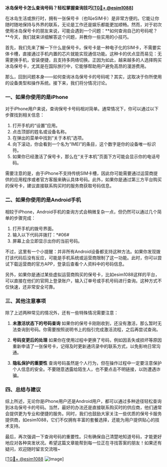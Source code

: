 **冰岛保号卡怎么查询号码？轻松掌握查询技巧[[TG💪+ @esim1088](https://t.me/s/esim1088)]**

在冰岛生活或旅行时，拥有一张保号卡（也叫eSIM卡）是非常方便的。它能让你随时随地保持与外界的联系，无论是工作还是娱乐都能更加顺畅。然而，对于初次使用冰岛保号卡的朋友来说，可能会遇到一个问题：**如何查询自己的号码呢？**今天，我们就来详细解答这个问题，并教你一些实用的小技巧。

首先，我们先来了解一下什么是保号卡。保号卡是一种电子化的SIM卡，不需要实体卡槽，直接通过手机内置的芯片就能实现通信功能。这种卡的优点显而易见：无需更换手机，安装便捷，且支持多网络切换。正因为如此，越来越多的人选择购买冰岛保号卡，尤其是在国际旅行中，它能够帮助用户避免高昂的漫游费用。

那么，回到问题本身——如何查询冰岛保号卡的号码呢？其实，这取决于你所使用的设备类型和操作系统。接下来，我们将分情况讨论。

### **一、如果你使用的是iPhone**

对于iPhone用户来说，查询保号卡号码相对简单。通常情况下，你可以通过以下步骤找到相关信息：

1. 打开手机的“设置”应用。
2. 点击顶部的姓名或设备名称。
3. 在弹出的菜单中找到“关于本机”选项。
4. 向下滚动，你会看到一个名为“IMEI”的条目，这个数字是你的设备唯一标识符。
5. 如果你已经激活了保号卡，那么在“关于本机”页面下方可能会显示你的电话号码。

需要注意的是，由于iPhone不支持传统SIM卡槽，因此你可能需要通过运营商提供的应用程序或者官方客服来确认具体号码。此外，如果你是通过第三方平台购买的保号卡，建议直接联系购买时的服务商获取号码信息。

### **二、如果你使用的是Android手机**

相较于iPhone，Android手机的查询方式会稍微复杂一点，但仍然可以通过几个简单的步骤完成：

1. 打开手机的拨号界面。
2. 输入以下代码并拨打：*#06#
3. 屏幕上会立即显示出你的当前号码。
   
不过，这里有一个小提醒：并非所有Android设备都支持这种方法。如果你发现拨打该代码后没有反应，可能是手机系统或运营商限制了这一功能。此时，你可以尝试下载运营商的官方APP，登录后查看个人资料中的号码信息。

另外，如果你是通过某些虚拟运营商购买的保号卡，比如esim1088这样的平台，可以直接在他们的官网上登录账户，输入订单号或手机号码进行查询。这种方式不仅快速，还非常安全可靠。

### **三、其他注意事项**

除了上述两种常见的情况外，还有一些特殊情况需要注意：

1. **未激活状态下的号码查询**
   如果你的保号卡刚刚收到，还没有激活，那么暂时无法查询到号码。你需要按照说明书上的指引完成激活流程，之后再尝试查询。

2. **号码变更后的处理**
   如果你在使用过程中更换了号码，例如因丢失或损坏等原因重新申请了一张保号卡，记得及时更新通讯录中的联系方式，以免影响日常沟通。

3. **隐私保护的重要性**
   查询号码虽然是个人行为，但在操作过程中一定要注意保护个人信息的安全。不要随意透露给陌生人，也不要点击不明链接，以防遭遇诈骗。

### **四、总结与建议**

综上所述，无论你是iPhone用户还是Android用户，都可以通过多种途径轻松查询到冰岛保号卡的号码。当然，最好的办法还是直接联系购买时的供应商，他们通常会提供更为专业和便捷的服务。同时，我们也鼓励大家关注一些优质的保号卡服务提供商，如esim1088，它们不仅拥有丰富的套餐选择，还能为用户提供贴心的技术支持。

最后，再次强调一下查询号码的重要性。只有确保自己清楚地知道号码，才能更好地应对各种突发状况。希望这篇文章能帮到每一位正在寻找答案的朋友！如果还有疑问，欢迎随时留言交流哦~

[[TG💪+ @esim1088](https://t.me/s/esim1088) ![Image](https://i.postimg.cc/4NQfJmqS/Snipaste-2025-05-13-00-14-12.png)]